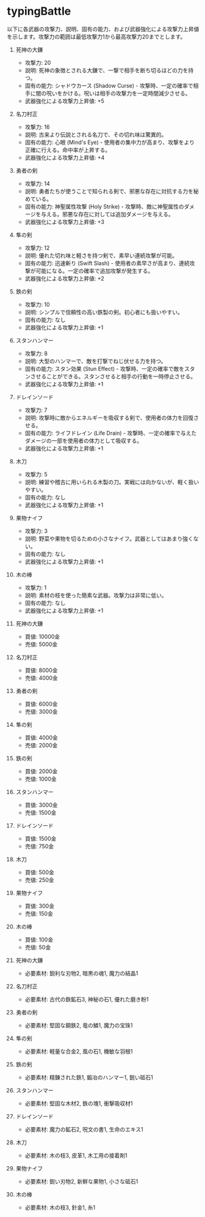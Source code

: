 # typingBattle

以下に各武器の攻撃力、説明、固有の能力、および武器強化による攻撃力上昇値を示します。攻撃力の範囲は最低攻撃力1から最高攻撃力20までとします。

1. 死神の大鎌
   - 攻撃力: 20
   - 説明: 死神の象徴とされる大鎌で、一撃で相手を断ち切るほどの力を持つ。
   - 固有の能力: シャドウカース (Shadow Curse) - 攻撃時、一定の確率で相手に闇の呪いをかける。呪いは相手の攻撃力を一定時間減少させる。
   - 武器強化による攻撃力上昇値: +5

2. 名刀村正
   - 攻撃力: 16
   - 説明: 古来より伝説とされる名刀で、その切れ味は驚異的。
   - 固有の能力: 心眼 (Mind's Eye) - 使用者の集中力が高まり、攻撃をより正確に行える。命中率が上昇する。
   - 武器強化による攻撃力上昇値: +4

3. 勇者の剣
   - 攻撃力: 14
   - 説明: 勇者たちが使うことで知られる剣で、邪悪な存在に対抗する力を秘めている。
   - 固有の能力: 神聖属性攻撃 (Holy Strike) - 攻撃時、敵に神聖属性のダメージを与える。邪悪な存在に対しては追加ダメージを与える。
   - 武器強化による攻撃力上昇値: +3

4. 隼の剣
   - 攻撃力: 12
   - 説明: 優れた切れ味と軽さを持つ剣で、素早い連続攻撃が可能。
   - 固有の能力: 迅速斬り (Swift Slash) - 使用者の素早さが高まり、連続攻撃が可能になる。一定の確率で追加攻撃が発生する。
   - 武器強化による攻撃力上昇値: +2

5. 鉄の剣
   - 攻撃力: 10
   - 説明: シンプルで信頼性の高い鉄製の剣。初心者にも扱いやすい。
   - 固有の能力: なし
   - 武器強化による攻撃力上昇値: +1

6. スタンハンマー
   - 攻撃力: 8
   - 説明: 大型のハンマーで、敵を打撃でねじ伏せる力を持つ。
   - 固有の能力: スタン効果 (Stun Effect) - 攻撃時、一定の確率で敵をスタンさせることができる。スタンさせると相手の行動を一時停止させる。
   - 武器強化による攻撃力上昇値: +1

7. ドレインソード
   - 攻撃力: 7
   - 説明: 攻撃時に敵からエネルギーを吸収する剣で、使用者の体力を回復させる。
   - 固有の能力: ライフドレイン (Life Drain) - 攻撃時、一定の確率で与えたダメージの一部を使用者の体力として吸収する。
   - 武器強化による攻撃力上昇値: +1

8. 木刀
   - 攻撃力: 5
   - 説明: 練習や稽古に用いられる木製の刀。実戦には向かないが、軽く扱いやすい。
   - 固有の能力: なし
   - 武器強化による攻撃力上昇値: +1

9. 果物ナイフ
   - 攻撃力: 3
   - 説明: 野菜や果物を切るための小さなナイフ。武器としてはあまり強くない。
   - 固有の能力: なし
   - 武器強化による攻撃力上昇値: +1

10. 木の棒
    - 攻撃力: 1
    - 説明: 素材の枝を使った簡素な武器。攻撃力は非常に低い。
    - 固有の能力: なし
    - 武器強化による攻撃力上昇値: +1

1. 死神の大鎌
   - 買値: 10000金
   - 売値: 5000金

2. 名刀村正
   - 買値: 8000金
   - 売値: 4000金

3. 勇者の剣
   - 買値: 6000金
   - 売値: 3000金

4. 隼の剣
   - 買値: 4000金
   - 売値: 2000金

5. 鉄の剣
   - 買値: 2000金
   - 売値: 1000金

6. スタンハンマー
   - 買値: 3000金
   - 売値: 1500金

7. ドレインソード
   - 買値: 1500金
   - 売値: 750金

8. 木刀
   - 買値: 500金
   - 売値: 250金

9. 果物ナイフ
   - 買値: 300金
   - 売値: 150金

10. 木の棒
    - 買値: 100金
    - 売値: 50金

1. 死神の大鎌
   - 必要素材: 鋭利な刃物2, 暗黒の魂1, 魔力の結晶1

2. 名刀村正
   - 必要素材: 古代の鉄鉱石3, 神秘の石1, 優れた磨き粉1

3. 勇者の剣
   - 必要素材: 堅固な鋼鉄2, 竜の鱗1, 魔力の宝珠1

4. 隼の剣
   - 必要素材: 軽量な合金2, 風の石1, 機敏な羽根1

5. 鉄の剣
   - 必要素材: 精錬された鉄1, 鍛冶のハンマー1, 鋭い砥石1

6. スタンハンマー
   - 必要素材: 堅固な木材2, 鉄の塊1, 衝撃吸収材1

7. ドレインソード
   - 必要素材: 魔力の鉱石2, 呪文の書1, 生命のエキス1

8. 木刀
   - 必要素材: 木の枝3, 皮革1, 木工用の接着剤1

9. 果物ナイフ
   - 必要素材: 鋭い刃物2, 新鮮な果物1, 小さな砥石1

10. 木の棒
    - 必要素材: 木の枝3, 針金1, 糸1


